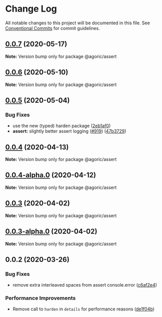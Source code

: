 # Change Log

All notable changes to this project will be documented in this file.
See [Conventional Commits](https://conventionalcommits.org) for commit guidelines.

## [0.0.7](https://github.com/Agoric/agoric-sdk/compare/@agoric/assert@0.0.6...@agoric/assert@0.0.7) (2020-05-17)

**Note:** Version bump only for package @agoric/assert





## [0.0.6](https://github.com/Agoric/agoric-sdk/compare/@agoric/assert@0.0.5...@agoric/assert@0.0.6) (2020-05-10)

**Note:** Version bump only for package @agoric/assert





## [0.0.5](https://github.com/Agoric/agoric-sdk/compare/@agoric/assert@0.0.4...@agoric/assert@0.0.5) (2020-05-04)


### Bug Fixes

* use the new (typed) harden package ([2eb1af0](https://github.com/Agoric/agoric-sdk/commit/2eb1af08fe3967629a3ce165752fd501a5c85a96))
* **assert:** slightly better assert logging ([#919](https://github.com/Agoric/agoric-sdk/issues/919)) ([47b3729](https://github.com/Agoric/agoric-sdk/commit/47b3729aa6b4ebde0d23cf791c5295fcf8f58a00))





## [0.0.4](https://github.com/Agoric/agoric-sdk/compare/@agoric/assert@0.0.4-alpha.0...@agoric/assert@0.0.4) (2020-04-13)

**Note:** Version bump only for package @agoric/assert





## [0.0.4-alpha.0](https://github.com/Agoric/agoric-sdk/compare/@agoric/assert@0.0.3...@agoric/assert@0.0.4-alpha.0) (2020-04-12)

**Note:** Version bump only for package @agoric/assert





## [0.0.3](https://github.com/Agoric/agoric-sdk/compare/@agoric/assert@0.0.3-alpha.0...@agoric/assert@0.0.3) (2020-04-02)

**Note:** Version bump only for package @agoric/assert





## [0.0.3-alpha.0](https://github.com/Agoric/agoric-sdk/compare/@agoric/assert@0.0.2...@agoric/assert@0.0.3-alpha.0) (2020-04-02)

**Note:** Version bump only for package @agoric/assert





## 0.0.2 (2020-03-26)


### Bug Fixes

* remove extra interleaved spaces from assert console.error ([c6af2e4](https://github.com/Agoric/agoric-sdk/commit/c6af2e4abfc28959f70518d7905076270cffcb34))


### Performance Improvements

* Remove call to `harden` in `details` for performance reasons ([de1f04b](https://github.com/Agoric/agoric-sdk/commit/de1f04b0427af163b0a50cb645d6d676f09b08de))
